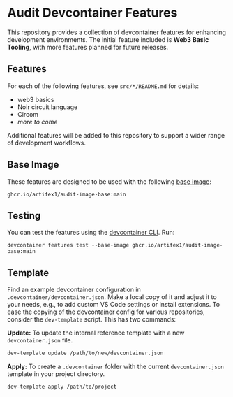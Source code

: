 # Audit Devcontainer Features

This repository provides a collection of devcontainer features for enhancing development environments. The initial feature included is **Web3 Basic Tooling**, with more features planned for future releases.

## Features

For each of the following features, see `src/*/README.md` for details:

- web3 basics
- Noir circuit language
- Circom
- _more to come_

Additional features will be added to this repository to support a wider range of development workflows.

## Base Image

These features are designed to be used with the following [base image](https://github.com/Artifex1/audit-image-base):

```
ghcr.io/artifex1/audit-image-base:main
```

## Testing

You can test the features using the [devcontainer CLI](https://github.com/devcontainers/cli). Run:

```shell
devcontainer features test --base-image ghcr.io/artifex1/audit-image-base:main
```

## Template

Find an example devcontainer configuration in `.devcontainer/devcontainer.json`. Make a local copy of it and adjust it to your needs, e.g., to add custom VS Code settings or install extensions. To ease the copying of the devcontainer config for various repositories, consider the `dev-template` script. This has two commands:

**Update:** To update the internal reference template with a new `devcontainer.json` file.

```bash
dev-template update /path/to/new/devcontainer.json
```

**Apply:** To create a `.devcontainer` folder with the current `devcontainer.json` template in your project directory.

```bash
dev-template apply /path/to/project
```

